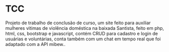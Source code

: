 # TCC
Projeto de trabalho de conclusão de curso, um site feito para auxiliar mulheres vitimas de violência doméstica na baixada Santista, feito em php, html, css, bootstrap e javascript, contém CRUD para cadastro e login de usuárias e voluntárias, conta também com um chat em tempo real que foi adaptado com a API mibew..
